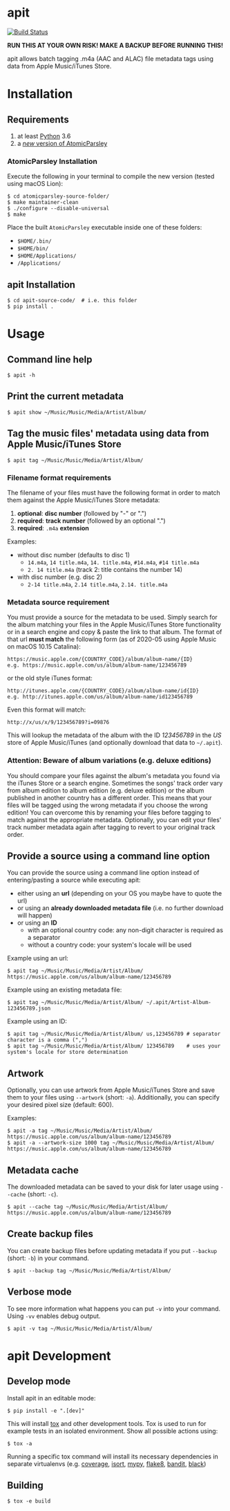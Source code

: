 # apit

[![Build Status](https://travis-ci.org/wschott/apit.svg?branch=master)](https://travis-ci.org/wschott/apit)

**RUN THIS AT YOUR OWN RISK! MAKE A BACKUP BEFORE RUNNING THIS!**

apit allows batch tagging .m4a (AAC and ALAC) file metadata tags using data from Apple Music/iTunes Store.


# Installation

## Requirements

1. at least [Python](https://www.python.org) 3.6
2. a [*new* version of AtomicParsley](https://bitbucket.org/wez/atomicparsley)

### AtomicParsley Installation

Execute the following in your terminal to compile the new version (tested using macOS Lion):

    $ cd atomicparsley-source-folder/
    $ make maintainer-clean
    $ ./configure --disable-universal
    $ make

Place the built `AtomicParsley` executable inside one of these folders:

- `$HOME/.bin/`
- `$HOME/bin/`
- `$HOME/Applications/`
- `/Applications/`

## apit Installation

    $ cd apit-source-code/  # i.e. this folder
    $ pip install .


# Usage

## Command line help

    $ apit -h

## Print the current metadata

    $ apit show ~/Music/Music/Media/Artist/Album/

## Tag the music files' metadata using data from Apple Music/iTunes Store

    $ apit tag ~/Music/Music/Media/Artist/Album/

### Filename format requirements

The filename of your files must have the following format in order to match them against the Apple Music/iTunes Store metadata:

1. **optional**: **disc number** (followed by "-" or ".")
2. **required**: **track number** (followed by an optional ".")
3. **required**: `.m4a` **extension**

Examples:

   - without disc number (defaults to disc 1)
      - `14.m4a`, `14 title.m4a`, `14. title.m4a`, `#14.m4a`, `#14 title.m4a`
      - `2. 14 title.m4a` (track 2: title contains the number 14)
   - with disc number (e.g. disc 2)
      - `2-14 title.m4a`, `2.14 title.m4a`, `2.14. title.m4a`

### Metadata source requirement

You must provide a source for the metadata to be used. Simply search for the album matching your files in the Apple Music/iTunes Store functionality or in a search engine and copy & paste the link to that album.
The format of that url **must match** the following form (as of 2020-05 using Apple Music on macOS 10.15 Catalina):

    https://music.apple.com/{COUNTRY_CODE}/album/album-name/{ID}
    e.g. https://music.apple.com/us/album/album-name/123456789

or the old style iTunes format:

    http://itunes.apple.com/{COUNTRY_CODE}/album/album-name/id{ID}
    e.g. http://itunes.apple.com/us/album/album-name/id123456789

Even this format will match:

    http://x/us/x/9/123456789?i=09876

This will lookup the metadata of the album with the ID _123456789_ in the _US_ store of Apple Music/iTunes (and optionally download that data to `~/.apit`).

### Attention: Beware of album variations (e.g. deluxe editions)

You should compare your files against the album's metadata you found via the iTunes Store or a search engine. Sometimes the songs' track order vary from album edition to album edition (e.g. deluxe edition) or the album published in another country has a different order. This means that your files will be tagged using the wrong metadata if you choose the wrong edition! You can overcome this by renaming your files before tagging to match against the appropriate metadata. Optionally, you can edit your files' track number metadata again after tagging to revert to your original track order.

## Provide a source using a command line option

You can provide the source using a command line option instead of entering/pasting a source while executing apit:

- either using an **url** (depending on your OS you maybe have to quote the url)
- or using an **already downloaded metadata file** (i.e. no further download will happen)
- or using an **ID**
   - with an optional country code: any non-digit character is required as a separator
   - without a country code: your system's locale will be used

Example using an url:

    $ apit tag ~/Music/Music/Media/Artist/Album/ https://music.apple.com/us/album/album-name/123456789

Example using an existing metadata file:

    $ apit tag ~/Music/Music/Media/Artist/Album/ ~/.apit/Artist-Album-123456789.json

Example using an ID:

    $ apit tag ~/Music/Music/Media/Artist/Album/ us,123456789 # separator character is a comma (",")
    $ apit tag ~/Music/Music/Media/Artist/Album/ 123456789    # uses your system's locale for store determination

## Artwork

Optionally, you can use artwork from Apple Music/iTunes Store and save them to your files using `--artwork` (short: `-a`). Additionally, you can specify your desired pixel size (default: 600).

Examples:

    $ apit -a tag ~/Music/Music/Media/Artist/Album/ https://music.apple.com/us/album/album-name/123456789
    $ apit -a --artwork-size 1000 tag ~/Music/Music/Media/Artist/Album/ https://music.apple.com/us/album/album-name/123456789

## Metadata cache

The downloaded metadata can be saved to your disk for later usage using `--cache` (short: `-c`).

    $ apit --cache tag ~/Music/Music/Media/Artist/Album/ https://music.apple.com/us/album/album-name/123456789

## Create backup files

You can create backup files before updating metadata if you put `--backup` (short: `-b`) in your command.

    $ apit --backup tag ~/Music/Music/Media/Artist/Album/

## Verbose mode

To see more information what happens you can put `-v` into your command. Using `-vv` enables debug output.

    $ apit -v tag ~/Music/Music/Media/Artist/Album/


# apit Development

## Develop mode

Install apit in an editable mode:

    $ pip install -e ".[dev]"

This will install [tox](https://tox.readthedocs.io/) and other development tools.
Tox is used to run for example tests in an isolated environment. Show all possible actions using:

    $ tox -a

Running a specific tox command will install its necessary dependencies in separate virtualenvs (e.g. [coverage](https://coverage.readthedocs.io/), [isort](https://github.com/timothycrosley/isort), [mypy](http://mypy-lang.org), [flake8](https://flake8.pycqa.org/), [bandit](https://github.com/PyCQA/bandit), [black](https://github.com/psf/black))

## Building

    $ tox -e build
